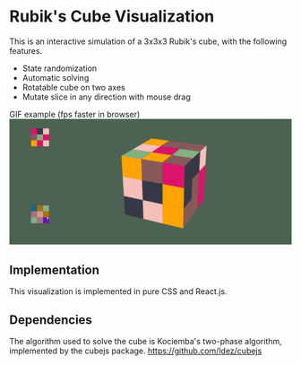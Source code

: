 # Rubik's Cube Visualization

This is an interactive simulation of a 3x3x3 Rubik's cube, with the following features.

* State randomization 
* Automatic solving 
* Rotatable cube on two axes
* Mutate slice in any direction with mouse drag


GIF example (fps faster in browser)
![alt text](https://github.com/MasonDarcy/RubiksCubeVisualization/blob/main/example.gif "Rubiks Cube Solving")

## Implementation

This visualization is implemented in pure CSS and React.js. 

## Dependencies 

The algorithm used to solve the cube is Kociemba's two-phase algorithm, implemented by the cubejs package.
https://github.com/ldez/cubejs

